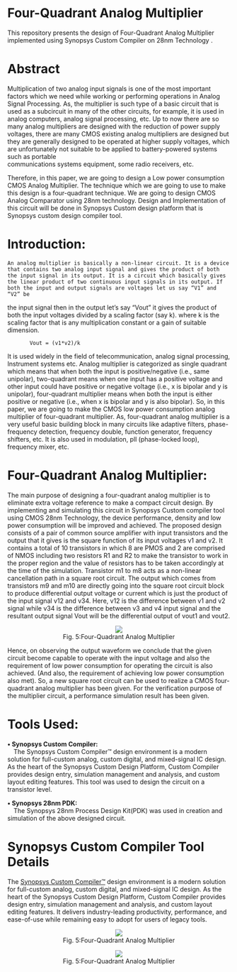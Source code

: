 # Four-Quadrant Analog Multiplier
This repository presents the design of Four-Quadrant Analog Multiplier implemented using Synopsys Custom Compiler on 28nm Technology .

# Abstract
   Multiplication of two analog input signals is one of the most important factors which we need while working or performing operations in Analog Signal Processing. As, the
   multiplier is such type of a basic circuit that is used as a subcircuit in many of the other circuits, for example, it is used in analog computers, analog signal processing,
   etc. Up to now there are so many analog multipliers are designed with the reduction of power supply voltages, there are many CMOS existing analog multipliers are designed but 
   they are generally designed to be operated at higher supply voltages, which are unfortunately not suitable to be applied to battery-powered systems such as portable  
   communications systems equipment, some radio receivers, etc. 
   
   Therefore, in this paper, we are going to design a Low power consumption CMOS Analog Multiplier. The technique which we are going to use to make this design is a four-quadrant 
   technique. We are going to design CMOS Analog Comparator using 28nm technology. Design and Implementation of this circuit will be done in Synopsys Custom design platform that 
   is Synopsys custom design compiler tool.
   
# Introduction:
    An analog multiplier is basically a non-linear circuit. It is a device that contains two analog input signal and gives the product of both the input signal in its output. It is a circuit which basically gives the linear product of two continuous input signals in its output. If both the input and output signals are voltages let us say “V1” and “V2” be
the input signal then in the output let’s say “Vout” it gives the product of both the input voltages divided by a scaling factor (say k). where k is the scaling factor that is 
any multiplication constant or a gain of suitable dimension.


           Vout = (v1*v2)/k

   It is used widely in the field of telecommunication, analog signal processing, Instrument systems etc. Analog multiplier is categorized as single quadrant which means that when
both the input is positive/negative (i.e., same unipolar), two-quadrant means when one input has a positive voltage and other input could have positive or negative voltage (i.e., 
x is bipolar and y is unipolar), four-quadrant multiplier means when both the input is either positive or negative (i.e., when x is bipolar and y is also bipolar). 
So, in this paper, we are going to make the CMOS low power consumption analog multiplier of four-quadrant multiplier. As, four-quadrant analog multiplier is a very useful basic
building block in many circuits like adaptive filters, phase-frequency detection, frequency double, function generator, frequency shifters, etc. It is also used in modulation, pll
(phase-locked loop), frequency mixer, etc.

# Four-Quadrant Analog Multiplier:

   The main purpose of designing a four-quadrant analog multiplier is to eliminate extra voltage reference to make a compact circuit design. By implementing and simulating this
circuit in Synopsys Custom compiler tool using CMOS 28nm Technology, the device performance, density and low power consumption will be improved and achieved. The proposed design
consists of a pair of common source amplifier with input transistors and the output that it gives is the square function of its input voltages v1 and v2. It contains a total of
10 transistors in which 8 are PMOS and 2 are comprised of NMOS including two resistors R1 and R2 to make the transistor to work in the proper region and the value of resistors
has to be taken accordingly at the time of the simulation.  Transistor m1 to m8 acts as a non-linear cancellation path in a square root circuit. The output which comes from
transistors m9 and m10 are directly going into the square root circuit block to produce differential output voltage or current which is just the product of the input signal v12
and v34. Here, v12 is the difference between v1 and v2 signal while v34 is the difference between v3 and v4 input signal and the resultant output signal Vout will be the
differential output of vout1 and vout2.

</p>
<p align="center">
  <img src="https://user-images.githubusercontent.com/90523478/155011823-c72c46ea-1cf8-4c27-8211-9dcab0887217.jpg"></br>
  Fig. 5:Four-Quadrant Analog Multiplier
</p>

Hence, on observing the output waveform we conclude that the given circuit become capable to operate with the input voltage and also the requirement of low power consumption for
operating the circuit is also achieved.  (And also, the requirement of achieving low power consumption also met). So, a new square root circuit can be used to realize a CMOS
four-quadrant analog multiplier has been given. For the verification purpose of the multiplier circuit, a performance simulation result has been given.

# Tools Used:

<b>• Synopsys Custom Compiler:</b></br>
&emsp;The Synopsys Custom Compiler™ design environment is a modern solution for full-custom analog, custom digital, and mixed-signal IC design. As the heart of the Synopsys Custom Design Platform, Custom Compiler provides design entry, simulation management and analysis, and custom layout editing features. This tool was used to design the circuit on a transistor level.

<b>• Synopsys 28nm PDK:</b></br>
&emsp;The Synopsys 28nm Process Design Kit(PDK) was used in creation and simulation of the above designed circuit.

# Synopsys Custom Compiler Tool Details
The [Synopsys Custom Compiler™](https://www.synopsys.com/implementation-and-signoff/custom-design-platform/custom-compiler.html) design environment is a modern solution for full-custom analog, custom digital, and mixed-signal IC design. As the heart of the Synopsys Custom Design Platform, Custom Compiler provides design entry, simulation management and analysis, and custom layout editing features. It delivers industry-leading productivity, performance, and ease-of-use while remaining easy to adopt for users of legacy tools.

</p>
<p align="center">
  <img src="https://user-images.githubusercontent.com/90523478/155770297-e0be9ae9-d146-4e1c-9e08-57e5b71b455f.png"></br>
  Fig. 5:Four-Quadrant Analog Multiplier
</p>

</p>
<p align="center">
  <img src="https://user-images.githubusercontent.com/90523478/155771943-0d7497e0-e352-4623-bbb0-d33448571970.png"></br>
  Fig. 5:Four-Quadrant Analog Multiplier
</p>
